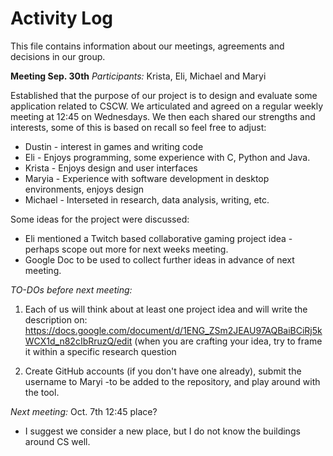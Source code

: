 # Activity Log
This file contains information about our meetings, agreements and decisions in our group.

**Meeting Sep. 30th**
*Participants:* Krista, Eli, Michael and Maryi

Established that the purpose of our project is to design and evaluate some application related to CSCW.  We articulated and agreed on a regular weekly meeting at 12:45 on Wednesdays. We then each shared our strengths and interests, some of this is based on recall so feel free to adjust: 

* Dustin - interest in games and writing code
* Eli - Enjoys programming, some experience with C, Python and Java. 
* Krista - Enjoys design and user interfaces
* Maryia - Experience with software development in desktop environments, enjoys design 
* Michael - Interseted in research, data analysis, writing, etc.

Some ideas for the project were discussed: 
* Eli mentioned a Twitch based collaborative gaming project idea - perhaps scope out more for next weeks meeting.
* Google Doc to be used to collect further ideas in advance of next meeting. 

*TO-DOs before next meeting:*

1. Each of us will think about at least one project idea and will write the description on: https://docs.google.com/document/d/1ENG_ZSm2JEAU97AQBaiBCiRj5kWCX1d_n82cIbRruzQ/edit
(when you are crafting your idea, try to frame it within a specific research question 

2. Create GitHub accounts (if you don't have one already), submit the username to Maryi -to be added to the repository, and play around with the tool.

*Next meeting:* Oct. 7th 12:45 place?
* I suggest we consider a new place, but I do not know the buildings around CS well.  

